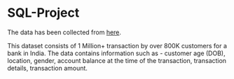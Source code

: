 # SQL-Project

The data has been collected from [here](https://www.kaggle.com/datasets/shivamb/bank-customer-segmentation).

This dataset consists of 1 Million+ transaction by over 800K customers for a bank in India. The data contains information such as - customer age (DOB), location, gender, account balance at the time of the transaction, transaction details, transaction amount.
